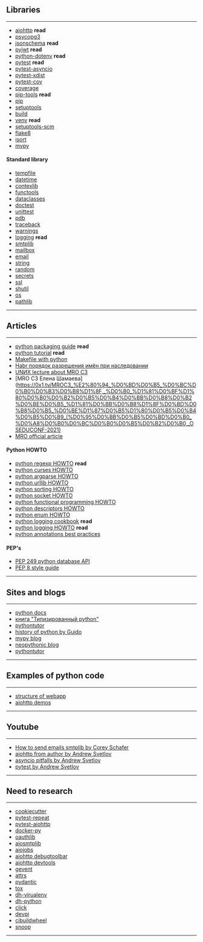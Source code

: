 ## Libraries
---
- [aiohttp](https://docs.aiohttp.org/en/stable/index.html) **read**
- [psycopg3](https://www.psycopg.org/psycopg3/docs/)
- [jsonschema](https://python-jsonschema.readthedocs.io/en/stable/) **read**
- [pyjwt](https://pyjwt.readthedocs.io/en/latest/) **read**
- [python-dotenv](https://saurabh-kumar.com/python-dotenv/) **read**
- [pytest](https://docs.pytest.org/en/stable/contents.html) **read**
- [pytest-asyncio](https://pytest-asyncio.readthedocs.io/en/latest/index.html)
- [pytest-xdist](https://pytest-xdist.readthedocs.io/en/stable/)
- [pytest-cov](https://pytest-cov.readthedocs.io/en/latest/)
- [coverage](https://coverage.readthedocs.io/en/latest/)
- [pip-tools](https://pip-tools.readthedocs.io/en/latest/) **read**
- [pip](https://pip.pypa.io/en/stable/installation/)
- [setuptools](https://setuptools.pypa.io/en/latest/setuptools.html)
- [build](https://build.pypa.io/en/stable/index.html)
- [venv](https://docs.python.org/3/library/venv.html) **read**
- [setuptools-scm](https://setuptools-scm.readthedocs.io/en/latest/)
- [flake8](https://github.com/PyCQA/flake8)
- [isort](https://pycqa.github.io/isort/)
- [mypy](https://mypy.readthedocs.io/en/latest/)

#### Standard library
- [tempfile](https://docs.python.org/3/library/tempfile.html)
- [datetime](https://docs.python.org/3/library/datetime.html)
- [contexlib](https://docs.python.org/3/library/contextlib.html)
- [functools]()
- [dataclasses]()
- [doctest](https://docs.python.org/3/library/doctest.html)
- [unittest](https://docs.python.org/3/library/unittest.html)
- [pdb](https://docs.python.org/3/library/pdb.html)
- [traceback](https://docs.python.org/3/library/traceback.html)
- [warnings](https://docs.python.org/3/library/warnings.html#module-warnings)
- [logging](https://docs.python.org/3/library/logging.html?highlight=logging) **read**
- [smtplib](https://docs.python.org/3/library/smtplib.html)
- [mailbox](https://docs.python.org/3/library/mailbox.html)
- [email](https://docs.python.org/3/library/email.html)
- [string](https://docs.python.org/3/library/string.html)
- [random](https://docs.python.org/3/library/random.html)
- [secrets](https://docs.python.org/3/library/secrets.html)
- [ssl](https://docs.python.org/3/library/ssl.html)
- [shutil](https://docs.python.org/3/library/shutil.html)
- [os](https://docs.python.org/3/library/os.html)
- [pathlib](https://docs.python.org/3/library/pathlib.html)
---

## Articles
---
- [python packaging guide](https://packaging.python.org/en/latest/) **read**
- [python tutorial](https://docs.python.org/3/tutorial/index.html) **read**
- [Makefile with python](https://blog.horejsek.com/makefile-with-python/)
- [Habr порядок разрешения имён при наследовании](https://habr.com/ru/articles/62203/)
- [UNИX lecture about MRO C3](https://uneex.org/LecturesCMC/PythonIntro2022/09_InheritanceExceptions)
- [MRO C3 Елена Шамаева](https://0x1.tv/MROC3_%E2%80%94_%D0%BD%D0%B5_%D0%BC%D0%B0%D0%B3%D0%B8%D1%8F,_%D0%B0_%D1%81%D0%BF%D1%80%D0%B0%D0%B2%D0%B5%D0%B4%D0%BB%D0%B8%D0%B2%D0%BE%D0%B5_%D1%81%D0%BB%D0%B8%D1%8F%D0%BD%D0%B8%D0%B5_%D0%BE%D1%87%D0%B5%D1%80%D0%B5%D0%B4%D0%B5%D0%B9_(%D0%95%D0%BB%D0%B5%D0%BD%D0%B0_%D0%A8%D0%B0%D0%BC%D0%B0%D0%B5%D0%B2%D0%B0,_OSEDUCONF-2021)
- [MRO official article](https://www.python.org/download/releases/2.3/mro/)

#### Python HOWTO
- [python regexp HOWTO](https://docs.python.org/3/howto/regex.html) **read**
- [python curses HOWTO](https://docs.python.org/3/howto/curses.html)
- [python argparse HOWTO](https://docs.python.org/3/howto/argparse.html)
- [python urllib HOWTO](https://docs.python.org/3/howto/urllib2.html)
- [python sorting HOWTO](https://docs.python.org/3/howto/sorting.html)
- [python socket HOWTO](https://docs.python.org/3/howto/sockets.html)
- [python functional programming HOWTO](https://docs.python.org/3/howto/functional.html)
- [python descriptors HOWTO](https://docs.python.org/3/howto/descriptor.html)
- [python enum HOWTO](https://docs.python.org/3/howto/enum.html)
- [python logging cookbook](https://docs.python.org/3/howto/logging-cookbook.html) **read**
- [python logging HOWTO](https://docs.python.org/3/howto/logging.html) **read**
- [python annotations best practices](https://docs.python.org/3/howto/annotations.html)

#### PEP's
- [PEP 249 python database API](https://peps.python.org/pep-0249/)
- [PEP 8 style guide](https://peps.python.org/pep-0008/)
---

## Sites and blogs
---
- [python docs](https://docs.python.org/3/)
- [книга "Типизированный python"](https://to.digital/typed-python/intro/intro.html)
- [pythontutor](https://pythontutor.com/python-compiler.html#mode=edit)
- [history of python by Guido](https://python-history.blogspot.com/)
- [mypy blog](https://mypy-lang.blogspot.com/)
- [neopythonic blog](https://neopythonic.blogspot.com/)
- [pythontutor](https://pythontutor.com/python-compiler.html#mode=edit)
---

## Examples of python code
---
- [structure of webapp](https://github.com/horejsek/python-webapp-example)
- [aiohttp demos](https://github.com/aio-libs/aiohttp-demos)
---

## Youtube
---
- [How to send emails smtplib by Corey Schafer](https://www.youtube.com/watch?v=JRCJ6RtE3xU)
- [aiohttp from author by Andrew Svetlov](https://www.youtube.com/watch?v=5NrnBu1vcKo)
- [asyncio pitfalls by Andrew Svetlov](https://www.youtube.com/watch?v=GLN_xo4Awcc)
- [pytest by Andrew Svetlov](https://www.youtube.com/watch?v=7KgihdKTWY4)
---

## Need to research
---
- [cookiecutter](https://github.com/cookiecutter/cookiecutter)
- [pytest-repeat](https://github.com/pytest-dev/pytest-repeat)
- [pytest-aiohttp](https://github.com/aio-libs/pytest-aiohttp/)
- [docker-py](https://docker-py.readthedocs.io/en/stable/)
- [oauthlib](https://oauthlib.readthedocs.io/en/latest/)
- [aiosmtplib](https://aiosmtplib.readthedocs.io/en/stable/)
- [aiojobs](https://aiojobs.readthedocs.io/en/latest/index.html)
- [aiohttp debugtoolbar](https://github.com/aio-libs/aiohttp-debugtoolbar)
- [aiohttp devtools](https://github.com/aio-libs/aiohttp-devtools)
- [gevent](https://www.gevent.org/)
- [attrs](https://www.attrs.org/en/stable/index.html)
- [pydantic](https://docs.pydantic.dev/latest/)
- [tox](https://tox.wiki/en/latest/index.html)
- [dh-virualenv](https://dh-virtualenv.readthedocs.io/en/latest/)
- [dh-python](https://debian-python.readthedocs.io/en/latest/dh_python.html)
- [click](https://click.palletsprojects.com/en/8.1.x/)
- [devpi](https://devpi.net/docs/devpi/devpi/latest/+doc/index.html)
- [cibuildwheel](https://cibuildwheel.readthedocs.io/en/stable/)
- [snoop](https://github.com/snooppr/snoop)
---
